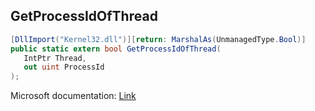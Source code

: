 ## GetProcessIdOfThread

```csharp
[DllImport("Kernel32.dll")][return: MarshalAs(UnmanagedType.Bool)]
public static extern bool GetProcessIdOfThread(
   IntPtr Thread,
   out uint ProcessId
);
```

Microsoft documentation: [Link](https://docs.microsoft.com/en-us/windows/win32/api/processthreadsapi/nf-processthreadsapi-getprocessidofthread)
